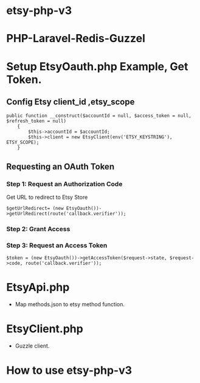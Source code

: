 # etsy-php-v3

# PHP-Laravel-Redis-Guzzel

# Setup EtsyOauth.php Example, Get Token.

## Config Etsy client_id ,etsy_scope
```
public function __construct($accountId = null, $access_token = null, $refresh_token = null)
    {
        $this->accountId = $accountId;
        $this->client = new EtsyClient(env('ETSY_KEYSTRING'), ETSY_SCOPE);
    }
```

## Requesting an OAuth Token
### Step 1: Request an Authorization Code
Get URL to redirect to Etsy Store
```
$getUrlRedirect= (new EtsyOauth())->getUrlRedirect(route('callback.verifier'));

```    
### Step 2: Grant Access
### Step 3: Request an Access Token
```
$token = (new EtsyOauth())->getAccessToken($request->state, $request->code, route('callback.verifier'));
```
# EtsyApi.php
- Map methods.json to etsy method function.
# EtsyClient.php
- Guzzle client.
# How to use etsy-php-v3
